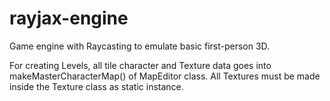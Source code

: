 # rayjax-engine

Game engine with Raycasting to emulate basic first-person 3D.

For creating Levels, all tile character and Texture data goes into makeMasterCharacterMap() of MapEditor class. All Textures must be made inside the Texture class as static instance.
